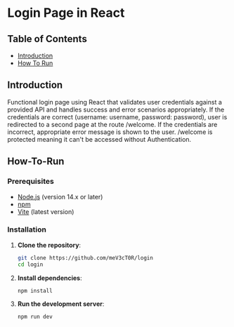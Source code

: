 # Login Page in React

## Table of Contents

- [Introduction](#introduction)
- [How To Run](#How-To-Run)

## Introduction
Functional login page using React that validates user credentials against a provided API and handles success and error scenarios appropriately. If the credentials are correct (username: username, password: password), user is redirected to a second page at the route /welcome.
If the credentials are incorrect, appropriate error message is shown to the user.
/welcome is protected meaning it can't be accessed without Authentication.

## How-To-Run
### Prerequisites
  - [Node.js](https://nodejs.org/) (version 14.x or later)
  - [npm](https://www.npmjs.com/)
  - [Vite](https://vitejs.dev/) (latest version) 

### Installation
1. **Clone the repository**:

   ```bash
   git clone https://github.com/meV3cT0R/login
   cd login
   ```

2. **Install dependencies**:

   ```bash
   npm install
   ```

3. **Run the development server**:

   ```bash
   npm run dev
   ```
